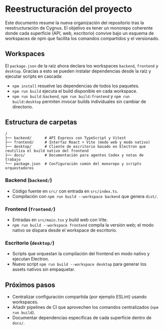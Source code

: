 # Reestructuración del proyecto

Este documento resume la nueva organización del repositorio tras la reestructuración de Cygnus. El objetivo es tener un monorepo coherente donde cada superficie (API, web, escritorio) convive bajo un esquema de workspaces de npm que facilita los comandos compartidos y el versionado.

## Workspaces

El `package.json` de la raíz ahora declara los workspaces `backend`, `frontend` y `desktop`. Gracias a esto se pueden instalar dependencias desde la raíz y ejecutar scripts en cascada:

- `npm install` resuelve las dependencias de todos los paquetes.
- `npm run build` ejecuta el build disponible en cada workspace.
- `npm run build:backend`, `npm run build:frontend` y `npm run build:desktop` permiten invocar builds individuales sin cambiar de directorio.

## Estructura de carpetas

```
/
├── backend/      # API Express con TypeScript y Vitest
├── frontend/     # Interfaz React + Vite (modo web y modo nativo)
├── desktop/      # Cliente de escritorio basado en Electron que reutiliza el build nativo del frontend
├── docs/         # Documentación para agentes Codex y notas de trabajo
└── package.json  # Configuración común del monorepo y scripts orquestadores
```

### Backend (`backend/`)
- Código fuente en `src/` con entrada en `src/index.ts`.
- Compilación con `npm run build --workspace backend` que genera `dist/`.

### Frontend (`frontend/`)
- Entradas en `src/main.tsx` y build web con Vite.
- `npm run build --workspace frontend` compila la versión web; el modo nativo se dispara desde el workspace de escritorio.

### Escritorio (`desktop/`)
- Scripts que orquestan la compilación del frontend en modo nativo y ejecutan Electron.
- Nuevo script `npm run build --workspace desktop` para generar los assets nativos sin empaquetar.

## Próximos pasos

- Centralizar configuración compartida (por ejemplo ESLint) usando workspaces.
- Añadir pipelines de CI que aprovechen los comandos centralizados (`npm run build`).
- Documentar dependencias específicas de cada superficie dentro de `docs/`.
